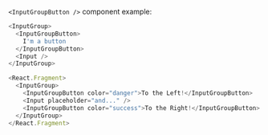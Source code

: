 `<InputGroupButton />` component example:

```js
<InputGroup>
  <InputGroupButton>
    I'm a button
  </InputGroupButton>
  <Input />
</InputGroup>
```
```js
<React.Fragment>
  <InputGroup>
    <InputGroupButton color="danger">To the Left!</InputGroupButton>
    <Input placeholder="and..." />
    <InputGroupButton color="success">To the Right!</InputGroupButton>
  </InputGroup>
</React.Fragment>

```
